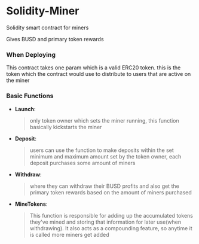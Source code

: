 # Solidity-Miner

Solidity smart contract for miners

Gives BUSD and primary token rewards

### When Deploying ###
This contract takes one param which is a valid ERC20 token. this is the token which the contract would use to distribute to users that are active on the miner

### Basic Functions ###
  - **Launch**:
      >only token owner which sets the miner running, this function basically kickstarts the miner
  - **Deposit**:
      >users can use the function to make deposits within the set minimum and maximum amount set by the token owner, each deposit purchases some amount of miners
  - **Withdraw**:
      >where they can withdraw their BUSD profits and also get the primary token rewards based on the amount of miners purchased
  - **MineTokens**:
      >This function is responsible for adding up the accumulated tokens they've mined and storing that information for later use(when withdrawing). It also acts as a compounding feature, so anytime it is called more miners get added
